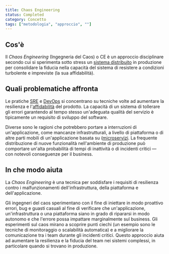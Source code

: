 ```yaml
---
title: Chaos Engineering
status: Completed
category: Concetto
tags: ["metodologia", "approccio", ""]
---
```


## Cos'è

Il _Chaos Engineering_ (Ingegneria del Caos) o CE è un approccio disciplinare secondo cui si sperimenta sotto stress un [sistema distribuito](/it/distributed-systems/) in produzione per consolidare la fiducia nella capacità del sistema di resistere a condizioni turbolente e impreviste (la sua affidabilità).

## Quali problematiche affronta

Le pratiche [SRE](it/site-reliability-engineering/) e [DevOps](it/devops/) si concentrano su tecniche volte ad aumentare la resilienza e l'[affidabilità](it/reliability/) del prodotto.
La capacità di un sistema di tollerare gli errori garantendo al tempo stesso un'adeguata qualità del servizio è tipicamente un requisito di sviluppo del software.

Diverse sono le ragioni che potrebbero portare a interruzioni di un'applicazione, come mancanze infrastrutturali, a livello di piattaforma o di altre parti mobili di un'applicazione basata su ([microservizi](it/microservices/).
La frequente distribuzione di nuove funzionalità nell'ambiente di produzione può comportare un'alta probabilità di tempi di inattività o di incidenti  critici — con notevoli conseguenze per il business.

## In che modo aiuta

La _Chaos Engineering_  è una tecnica per soddisfare i requisiti di resilienza contro i malfunzionamenti dell'infrastruttura, della piattaforma e dell'applicazione.

Gli ingegneri del caos sperimentano con il fine di iniettare in modo proattivo errori, bug e guasti casuali al fine di verificare che un'applicazione, un'infrastruttura o una piattaforma siano in grado di ripararsi in modo autonomo e che l'errore possa impattare marginalmente sul business.
Gli esperimenti sul caos mirano a scoprire punti ciechi (un esempio sono le tecniche di monitoraggio o scalabilità automatica) e a migliorare la comunicazione tra i team durante gli incidenti critici.
Questo approccio aiuta ad aumentare la resilienza e la fiducia del team nei sistemi complessi, in particolare quando si trovano in produzione.
